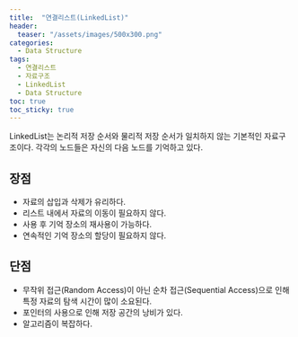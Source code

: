 ```yaml
---
title:  "연결리스트(LinkedList)"
header:
  teaser: "/assets/images/500x300.png"
categories: 
  - Data Structure
tags:
  - 연결리스트
  - 자료구조
  - LinkedList
  - Data Structure
toc: true
toc_sticky: true
---
```


LinkedList는 논리적 저장 순서와 물리적 저장 순서가 일치하지 않는 기본적인 자료구조이다. 각각의 노드들은 자신의 다음 노드를 기억하고 있다.


## 장점

- 자료의 삽입과 삭제가 유리하다.
- 리스트 내에서 자료의 이동이 필요하지 않다.
- 사용 후 기억 장소의 재사용이 가능하다.
- 연속적인 기억 장소의 할당이 필요하지 않다.

## 단점

- 무작위 접근(Random Access)이 아닌 순차 접근(Sequential Access)으로 인해 특정 자료의 탐색 시간이 많이 소요된다.
- 포인터의 사용으로 인해 저장 공간의 낭비가 있다.
- 알고리즘이 복잡하다.